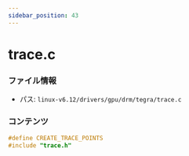 ```yaml
---
sidebar_position: 43
---
```

# trace.c

### ファイル情報

- パス: `linux-v6.12/drivers/gpu/drm/tegra/trace.c`

### コンテンツ

```c
#define CREATE_TRACE_POINTS
#include "trace.h"

```
